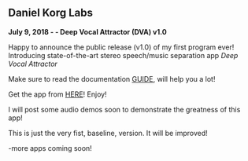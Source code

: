 ## Daniel Korg Labs
**July 9, 2018 - - Deep Vocal Attractor (DVA) v1.0**

Happy to announce the public release (v1.0) of my first program ever!
Introducing state-of-the-art stereo speech/music separation app
*Deep Vocal Attractor*

Make sure to read the documentation [GUIDE](https://raw.githubusercontent.com/danielkorg/danielkorg.github.io/master/GUIDE.txt), will help you a lot!

Get the app from [HERE](https://github.com/danielkorg/danielkorg.github.io/blob/master/DVA.exe?raw=true)! Enjoy!

I will post some audio demos soon to demonstrate the greatness of this app!

This is just the very fist, baseline, version. It will be improved!

-more apps coming soon!

